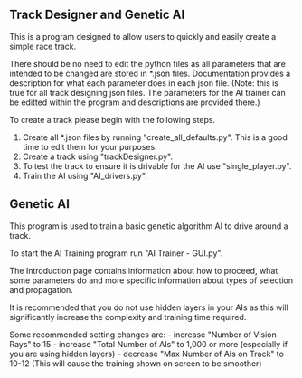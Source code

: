 Track Designer and Genetic AI
----------------------------
This is a program designed to allow users to quickly and easily create a simple race track.

There should be no need to edit the python files as all parameters that are intended to be changed are stored in *.json files. Documentation provides a description for what each parameter does in each json file. (Note: this is true for all track designing json files. The parameters for the AI trainer can be editted within the program and descriptions are provided there.)

To create a track please begin with the following steps.
1) Create all *.json files by running "create_all_defaults.py". This is a good time to edit them for your purposes.
2) Create a track using "trackDesigner.py".
3) To test the track to ensure it is drivable for the AI use "single_player.py".
4) Train the AI using "AI_drivers.py".





Genetic AI
----------------------------
This program is used to train a basic genetic algorithm AI to drive around a track.

To start the AI Training program run "AI Trainer - GUI.py".

The Introduction page contains information about how to proceed, what some parameters do and more specific information about types of selection and propagation.

It is recommended that you do not use hidden layers in your AIs as this will significantly increase the complexity and training time required.

Some recommended setting changes are:
	- increase "Number of Vision Rays" to 15
	- increase "Total Number of AIs" to 1,000 or more (especially if you are using hidden layers)
	- decrease "Max Number of AIs on Track" to 10-12 (This will cause the training shown on screen to be smoother)


